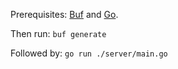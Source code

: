 
Prerequisites: [Buf](https://buf.build/) and [Go](https://golang.org/dl/).

Then run: ```buf generate```

Followed by: ```go run ./server/main.go```